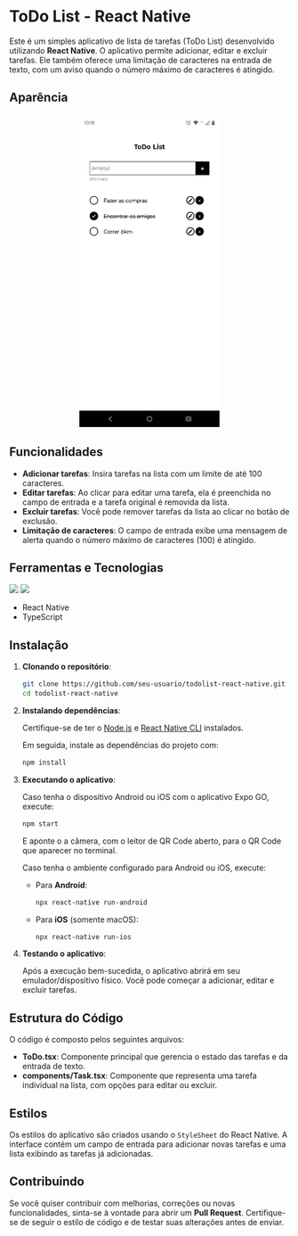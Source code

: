 # ToDo List - React Native

Este é um simples aplicativo de lista de tarefas (ToDo List) desenvolvido utilizando **React Native**. O aplicativo permite adicionar, editar e excluir tarefas. Ele também oferece uma limitação de caracteres na entrada de texto, com um aviso quando o número máximo de caracteres é atingido.

## Aparência

<div align="center">
    <img src="assets/screenshot.jpeg" width="50%"/>
</div>

## Funcionalidades

- **Adicionar tarefas**: Insira tarefas na lista com um limite de até 100 caracteres.
- **Editar tarefas**: Ao clicar para editar uma tarefa, ela é preenchida no campo de entrada e a tarefa original é removida da lista.
- **Excluir tarefas**: Você pode remover tarefas da lista ao clicar no botão de exclusão.
- **Limitação de caracteres**: O campo de entrada exibe uma mensagem de alerta quando o número máximo de caracteres (100) é atingido.

## Ferramentas e Tecnologias

<img src="https://cdn.jsdelivr.net/gh/devicons/devicon@latest/icons/react/react-original.svg" height="100px"/> <img loading="lazy" src="https://cdn.jsdelivr.net/gh/devicons/devicon@latest/icons/typescript/typescript-original.svg" height="100px" />

- React Native
- TypeScript

## Instalação

1. **Clonando o repositório**:

   ```bash
   git clone https://github.com/seu-usuario/todolist-react-native.git
   cd todolist-react-native
   ```

2. **Instalando dependências**:

   Certifique-se de ter o [Node.js](https://nodejs.org/) e [React Native CLI](https://reactnative.dev/docs/environment-setup) instalados.

   Em seguida, instale as dependências do projeto com:

   ```bash
   npm install
   ```

3. **Executando o aplicativo**:

   Caso tenha o dispositivo Android ou iOS com o aplicativo Expo GO, execute:
   
     ```bash
     npm start
     ```

    E aponte o a câmera, com o leitor de QR Code aberto, para o QR Code que aparecer no terminal.

   Caso tenha o ambiente configurado para Android ou iOS, execute:

   - Para **Android**:

     ```bash
     npx react-native run-android
     ```

   - Para **iOS** (somente macOS):

     ```bash
     npx react-native run-ios
     ```

4. **Testando o aplicativo**:

   Após a execução bem-sucedida, o aplicativo abrirá em seu emulador/dispositivo físico. Você pode começar a adicionar, editar e excluir tarefas.

## Estrutura do Código

O código é composto pelos seguintes arquivos:

- **ToDo.tsx**: Componente principal que gerencia o estado das tarefas e da entrada de texto.
- **components/Task.tsx**: Componente que representa uma tarefa individual na lista, com opções para editar ou excluir.

## Estilos

Os estilos do aplicativo são criados usando o `StyleSheet` do React Native. A interface contém um campo de entrada para adicionar novas tarefas e uma lista exibindo as tarefas já adicionadas.

## Contribuindo

Se você quiser contribuir com melhorias, correções ou novas funcionalidades, sinta-se à vontade para abrir um **Pull Request**. Certifique-se de seguir o estilo de código e de testar suas alterações antes de enviar.

